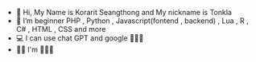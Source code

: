 - 👋 Hi, My Name is Korarit Seangthong and My nickname is Tonkla
- 🌱 I’m beginner PHP , Python , Javascript(fontend , backend) , Lua , R , C# , HTML , CSS and more
- 💻 I can use chat GPT and google 🤣🤣🤣
- 🤦‍♂️ I'm 🦆🦆🦆
